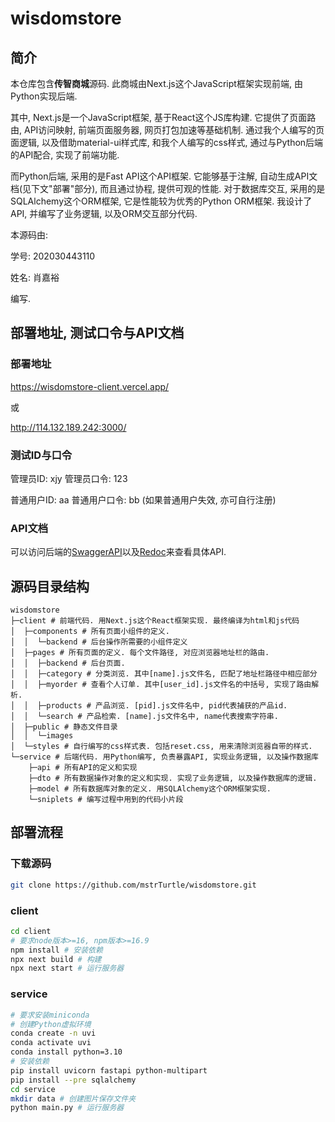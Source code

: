 # wisdomstore

## 简介

本仓库包含**传智商城**源码. 此商城由Next.js这个JavaScript框架实现前端, 由Python实现后端.

其中, Next.js是一个JavaScript框架, 基于React这个JS库构建. 它提供了页面路由, API访问映射, 前端页面服务器, 网页打包加速等基础机制. 
通过我个人编写的页面逻辑, 以及借助material-ui样式库, 和我个人编写的css样式, 通过与Python后端的API配合, 实现了前端功能.

而Python后端, 采用的是Fast API这个API框架. 它能够基于注解, 自动生成API文档(见下文"部署"部分), 而且通过协程, 提供可观的性能.
对于数据库交互, 采用的是SQLAlchemy这个ORM框架, 它是性能较为优秀的Python ORM框架. 我设计了API, 并编写了业务逻辑, 以及ORM交互部分代码.

本源码由:

学号: 202030443110

姓名: 肖嘉裕

编写.

## 部署地址, 测试口令与API文档

### 部署地址

https://wisdomstore-client.vercel.app/

或

http://114.132.189.242:3000/

### 测试ID与口令

管理员ID: xjy
管理员口令: 123

普通用户ID: aa
普通用户口令: bb
(如果普通用户失效, 亦可自行注册)

### API文档

可以访问后端的[SwaggerAPI](http://114.132.189.242:7000/docs)以及[Redoc](http://114.132.189.242:7000/redoc)来查看具体API.

## 源码目录结构

```
wisdomstore
├─client # 前端代码. 用Next.js这个React框架实现. 最终编译为html和js代码
│  ├─components # 所有页面小组件的定义.
│  │  └─backend # 后台操作所需要的小组件定义
│  ├─pages # 所有页面的定义. 每个文件路径, 对应浏览器地址栏的路由.
│  │  ├─backend # 后台页面.
│  │  ├─category # 分类浏览. 其中[name].js文件名, 匹配了地址栏路径中相应部分
│  │  ├─myorder # 查看个人订单. 其中[user_id].js文件名的中括号, 实现了路由解析.
│  │  ├─products # 产品浏览. [pid].js文件名中, pid代表捕获的产品id.
│  │  └─search # 产品检索. [name].js文件名中, name代表搜索字符串.
│  ├─public # 静态文件目录
│  │  └─images
│  └─styles # 自行编写的css样式表. 包括reset.css, 用来清除浏览器自带的样式.
└─service # 后端代码. 用Python编写, 负责暴露API, 实现业务逻辑, 以及操作数据库
    ├─api # 所有API的定义和实现
    ├─dto # 所有数据操作对象的定义和实现. 实现了业务逻辑, 以及操作数据库的逻辑.
    ├─model # 所有数据库对象的定义. 用SQLAlchemy这个ORM框架实现.
    └─sniplets # 编写过程中用到的代码小片段
```

## 部署流程

### 下载源码

```bash
git clone https://github.com/mstrTurtle/wisdomstore.git
```

### client

```bash
cd client
# 要求node版本>=16, npm版本>=16.9
npm install # 安装依赖
npx next build # 构建
npx next start # 运行服务器
```

### service

```bash
# 要求安装miniconda
# 创建Python虚拟环境
conda create -n uvi
conda activate uvi
conda install python=3.10
# 安装依赖
pip install uvicorn fastapi python-multipart
pip install --pre sqlalchemy
cd service
mkdir data # 创建图片保存文件夹
python main.py # 运行服务器
```
